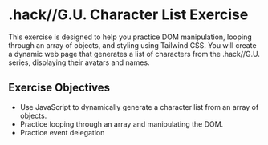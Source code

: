 # .hack//G.U. Character List Exercise

This exercise is designed to help you practice DOM manipulation, looping through an array of objects, and styling using Tailwind CSS. You will create a dynamic web page that generates a list of characters from the .hack//G.U. series, displaying their avatars and names.

## Exercise Objectives

- Use JavaScript to dynamically generate a character list from an array of objects.
- Practice looping through an array and manipulating the DOM.
- Practice event delegation
